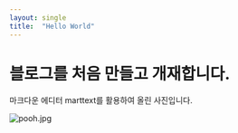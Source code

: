 ```yaml
---
layout: single
title:  "Hello World"
---
```


# 블로그를 처음 만들고 개재합니다.

마크다운 에디터 marttext를 활용하여 올린 사진입니다.



![pooh.jpg](E:\라이브러리\사진\pooh.jpg)
